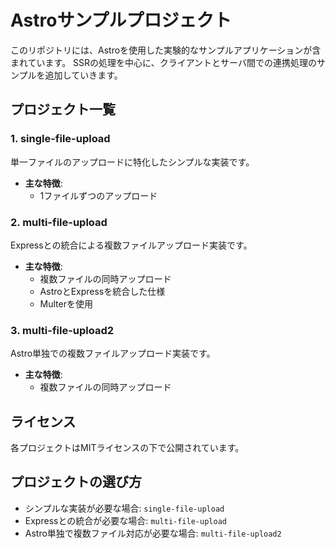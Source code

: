 # Astroサンプルプロジェクト

このリポジトリには、Astroを使用した実験的なサンプルアプリケーションが含まれています。
SSRの処理を中心に、クライアントとサーバ間での連携処理のサンプルを追加していきます。

## プロジェクト一覧

### 1. single-file-upload
単一ファイルのアップロードに特化したシンプルな実装です。

- **主な特徴**:
  - 1ファイルずつのアップロード

### 2. multi-file-upload
Expressとの統合による複数ファイルアップロード実装です。

- **主な特徴**:
  - 複数ファイルの同時アップロード
  - AstroとExpressを統合した仕様
  - Multerを使用

### 3. multi-file-upload2
Astro単独での複数ファイルアップロード実装です。

- **主な特徴**:
  - 複数ファイルの同時アップロード

## ライセンス

各プロジェクトはMITライセンスの下で公開されています。

## プロジェクトの選び方

- シンプルな実装が必要な場合: `single-file-upload`
- Expressとの統合が必要な場合: `multi-file-upload`
- Astro単独で複数ファイル対応が必要な場合: `multi-file-upload2`
